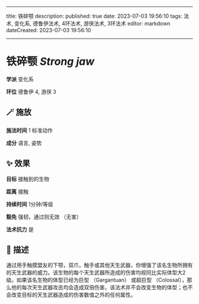 
---
title: 铁碎颚
description: 
published: true
date: 2023-07-03 19:56:10
tags: 法术, 变化系, 德鲁伊法术, 4环法术, 游侠法术, 3环法术
editor: markdown
dateCreated: 2023-07-03 19:56:10

---

# **铁碎颚** *Strong jaw*

**学派** 变化系 

**环位** 德鲁伊 4, 游侠 3

## 🪄 施放

**施法时间** 1 标准动作

**成分** 语言, 姿势

## ✨ 效果 

**目标** 接触到的生物 

**距离** 接触  

**持续时间** 1分钟/等级 

**豁免** 强韧，通过则无效 （无害）

**法术抗力** 是

## 📖 描述

通过用手触摸盟友的下颚，双爪，触手或其他天生武器，你增强了该名生物所拥有的天生武器的威力。该生物的每个天生武器所造成的伤害均视同比实际体型大2级。如果该名生物的体型已经为巨型 （Gargantuan） 或超巨型 （Colossal），那么他的每次天生武器攻击均会造成双倍伤害。该法术并不会改变生物的体型；也不会改变目标的天生武器造成的伤害数值之外的任何属性。
    